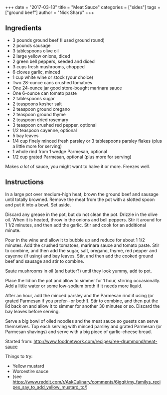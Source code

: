 +++
date = "2017-03-13"
title = "Meat Sauce"
categories = ["sides"]
tags = ["ground beef"]
author = "Nick Sharp"
+++

## Ingredients

- 3 pounds ground beef (I used ground round)
- 2 pounds sausage
- 3 tablespoons olive oil 
- 2 large yellow onions, diced 
- 2 green bell peppers, seeded and diced 
- 3 cups fresh mushrooms, chopped
- 6 cloves garlic, minced 
- 1 cup white wine or stock (your choice) 
- Two 28-ounce cans crushed tomatoes 
- One 24-ounce jar good store-bought marinara sauce
- One 6-ounce can tomato paste 
- 2 tablespoons sugar 
- 2 teaspoons kosher salt 
- 2 teaspoon ground oregano 
- 2 teaspoon ground thyme 
- 2 teaspoon dried rosemary
- 3 teaspoon crushed red pepper, optional
- 1/2 teaspoon cayenne, optional
- 5 bay leaves 
- 1/4 cup finely minced fresh parsley or 3 tablespoons parsley flakes (plus a little more for serving)
- 1 whole rind from 1 wedge Parmesan, optional
- 1/2 cup grated Parmesan, optional (plus more for serving)

Makes _a lot_ of sauce, you might want to halve it or more. Freezes well.


## Instructions

In a large pot over medium-high heat, brown the ground beef and sausage until totally browned. Remove the meat from the pot with a slotted spoon and put it into a bowl. Set aside.

Discard any grease in the pot, but do not clean the pot. Drizzle in the olive oil. When it is heated, throw in the onions and bell peppers. Stir it around for 1 1/2 minutes, and then add the garlic. Stir and cook for an additional minute.

Pour in the wine and allow it to bubble up and reduce for about 1 1/2 minutes. Add the crushed tomatoes, marinara sauce and tomato paste. Stir to combine, and then add the sugar, salt, oregano, thyme, red pepper and cayenne (if using) and bay leaves. Stir, and then add the cooked ground beef and sausage and stir to combine. 

Saute mushrooms in oil (and butter?) until they look yummy, add to pot.

Place the lid on the pot and allow to simmer for 1 hour, stirring occasionally. Add a little water or some low-sodium broth if it needs more liquid.

After an hour, add the minced parsley and the Parmesan rind if using (or grated Parmesan if you prefer--or both!). Stir to combine, and then put the lid back on and allow it to simmer for another 30 minutes or so. Discard the bay leaves before serving.

Serve a big bowl of oiled noodles and the meat sauce so guests can serve themselves. Top each serving with minced parsley and grated Parmesan (or Parmesan shavings) and serve with a big piece of garlic-cheese bread.


Started from: http://www.foodnetwork.com/recipes/ree-drummond/meat-sauce


Things to try:
- Yellow mustard
- Worcestire sauce
- (see https://www.reddit.com/r/AskCulinary/comments/6igqit/my_familys_recipes_say_to_add_yellow_mustard_to/)
